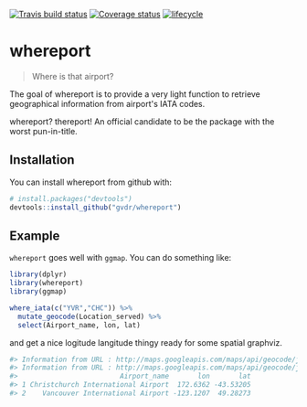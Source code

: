 [![Travis build status](https://travis-ci.org/gvdr/whereport.svg?branch=master)](https://travis-ci.org/gvdr/whereport)
[![Coverage status](https://codecov.io/gh/gvdr/whereport/branch/master/graph/badge.svg)](https://codecov.io/github/gvdr/whereport?branch=master)
[![lifecycle](https://img.shields.io/badge/lifecycle-experimental-orange.svg)](https://img.shields.io/badge/lifecycle-experimental-orange.svg)

# whereport

> Where is that airport?  

The goal of whereport is to provide a very light function to retrieve geographical information from airport's IATA codes.

whereport? thereport! An official candidate to be the package with the worst pun-in-title.

## Installation

You can install whereport from github with:


``` r
# install.packages("devtools")
devtools::install_github("gvdr/whereport")
```

## Example

`whereport` goes well with `ggmap`. You can do something like:

``` r
library(dplyr)
library(whereport)
library(ggmap)

where_iata(c("YVR","CHC")) %>%
  mutate_geocode(Location_served) %>%
  select(Airport_name, lon, lat)
```
and get a nice logitude langitude thingy ready for some spatial graphviz.

```r
#> Information from URL : http://maps.googleapis.com/maps/api/geocode/json?address=Christchurch,%20New%20Zealand&sensor=false
#> Information from URL : http://maps.googleapis.com/maps/api/geocode/json?address=Vancouver,%20British%20Columbia,%20Canada&sensor=false
#>                         Airport_name       lon       lat
#> 1 Christchurch International Airport  172.6362 -43.53205
#> 2    Vancouver International Airport -123.1207  49.28273
```

